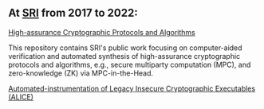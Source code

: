 
## At [SRI](https://www.sri.com/) from 2017 to 2022:

[High-assurance Cryptographic Protocols and Algorithms](https://github.com/SRI-CSL/high-assurance-crypto)

This repository contains SRI's public work focusing on computer-aided verification and automated synthesis of high-assurance cryptographic protocols and algorithms, e.g., secure multiparty computation (MPC), and zero-knowledge (ZK) via MPC-in-the-Head. 


[Automated-instrumentation of Legacy Insecure Cryptographic Executables (ALICE)](https://github.com/SRI-CSL/ALICE/)

